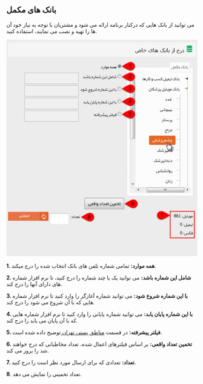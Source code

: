 ﻿## بانک های مکمل



می توانید از بانک هایی که درکنار برنامه ارائه می شود و مشتریان با توجه به نیاز خود آن ها را تهیه و نصب می نمایند، استفاده کنید.

![](Banks.jfif)

**1. همه موارد:** تمامی شماره تلفن های بانک انتخاب شده را درج میکند.

**2. شامل این شماره باشد:** می توانید یک یا چند شماره را درج کنید، تا نرم افزار شماره های دارای آنها را درج کند.

**3. با این شماره شروع شود:** می توانید شماره آغازگر را وارد کنید تا نرم افزار شماره هایی که با آن شروع می شود را درج کند.

**4. با این شماره پایان یابد:** می توانید شماره پایانی را وارد کنید تا نرم افزار شماره هایی که با آن پایان می یابد را درج کند.

**5. فیلتر پیشرفته:** در قسمت [مناطق پستی تهران ](https://github.com/1stco/PayamGostarDocs/blob/master/help%202.5.4/Marketing/moshtarak-abzar/gam%20se/postal-areas/portal-areas.md)توضیح داده شده است.

**6. تخمین تعداد واقعی:** بر اساس فیلترهای اعمال شده، تعداد مخاطبانی که درج خواهند شد را بروز می کند.

**7. تعداد:** تعدادی که برای ارسال مورد نظر است را درج کنید.

**8**. تعداد تخمینی را نمایش می دهد.
